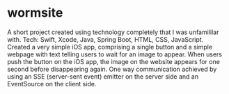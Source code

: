 # wormsite
A short project created using technology completely that I was unfamililar with.
Tech: Swift, Xcode, Java, Spring Boot, HTML, CSS, JavaScript.
Created a very simple iOS app, comprising a single button and a simple webpage with text telling users to wait for an image to appear.
When users push the button on the iOS app, the image on the website appears for one second before disappearing again.
One way communication achieved by using an SSE (server-sent event) emitter on the server side and an EventSource on the client side.
